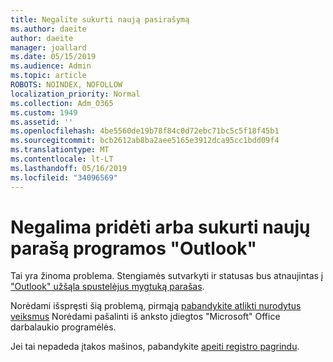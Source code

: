 ```yaml
---
title: Negalite sukurti naują pasirašymą
ms.author: daeite
author: daeite
manager: joallard
ms.date: 05/15/2019
ms.audience: Admin
ms.topic: article
ROBOTS: NOINDEX, NOFOLLOW
localization_priority: Normal
ms.collection: Adm_O365
ms.custom: 1949
ms.assetid: ''
ms.openlocfilehash: 4be5560de19b78f84c0d72ebc71bc5c5f18f45b1
ms.sourcegitcommit: bcb2612ab8ba2aee5165e3912dca95cc1bdd09f4
ms.translationtype: MT
ms.contentlocale: lt-LT
ms.lasthandoff: 05/16/2019
ms.locfileid: "34096569"
---
```

# <a name="cannot-add-or-create-a-new-signature-in-outlook"></a>Negalima pridėti arba sukurti naujų parašą programos "Outlook"

Tai yra žinoma problema. Stengiamės sutvarkyti ir statusas bus atnaujintas į ["Outlook" užšąla spustelėjus mygtuką parašas](https://support.office.com/article/c70b36c2-66ca-401c-ab45-f29a46495d02).

Norėdami išspręsti šią problemą, pirmąją [pabandykite atlikti nurodytus veiksmus](https://support.office.com/article/c70b36c2-66ca-401c-ab45-f29a46495d02) Norėdami pašalinti iš anksto įdiegtos "Microsoft" Office darbalaukio programėlės. 

Jei tai nepadeda įtakos mašinos, pabandykite [apeiti registro pagrindu](https://support.office.com/article/c70b36c2-66ca-401c-ab45-f29a46495d02).